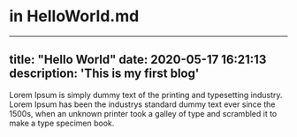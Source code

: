 # in HelloWorld.md
---
title: "Hello World"
date: 2020-05-17 16:21:13
description: 'This is my first blog'
---

Lorem Ipsum is simply dummy text of the printing
and typesetting industry. Lorem Ipsum has been the 
industrys standard dummy text ever since the 1500s,
when an unknown printer took a galley
of type and scrambled it to make a type specimen book.
